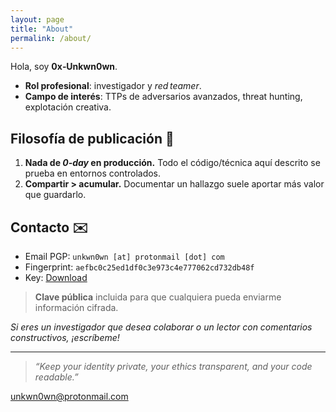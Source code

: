 ```yaml
---
layout: page
title: "About"
permalink: /about/
---
```


Hola, soy **0x‑Unkwn0wn**.

- **Rol profesional**: investigador y _red teamer_.  
- **Campo de interés**: TTPs de adversarios avanzados, threat hunting, explotación creativa.  

## Filosofía de publicación 📜
  
1. **Nada de _0‑day_ en producción.** Todo el código/técnica aquí descrito se prueba en entornos controlados.  
2. **Compartir > acumular.** Documentar un hallazgo suele aportar más valor que guardarlo.

## Contacto ✉️

- Email PGP: `unkwn0wn [at] protonmail [dot] com`
- Fingerprint: `aefbc0c25ed1df0c3e973c4e777062cd732db48f`  
- Key: [Download](https://raw.githubusercontent.com/0x-unkwn0wn/0x-unkwn0wn.github.io/refs/heads/master/assets/pgp/publickey.unkwn0wn%40protonmail.com-aefbc0c25ed1df0c3e973c4e777062cd732db48f.asc)

> **Clave pública** incluida para que cualquiera pueda enviarme información cifrada.

_Si eres un investigador que desea colaborar o un lector con comentarios constructivos, ¡escríbeme!_

---

> _“Keep your identity private, your ethics transparent, and your code readable.”_

[unkwn0wn@protonmail.com](mailto:unkwn0wn@protonmail.com)
